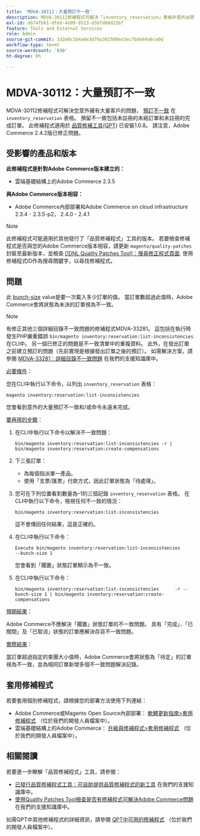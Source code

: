 ```yaml
---
title: 'MDVA-30112：大量預訂不一致'
description: MDVA-30112修補程式可解決「inventory_reservation」表格中意外出現大量[預留不一致](https://devdocs.magento.com/guides/v2.4/inventory/inventory-cli-reference.html#what-causes-reservation-inconsistencies)的問題。 預留不一致包括未註冊的未結訂單和未註冊的完成訂單。 安裝[Quality Patches Tool (QPT)](/help/announcements/adobe-commerce-announcements/magento-quality-patches-released-new-tool-to-self-serve-quality-patches.md) 1.0.8時，即可使用此修補程式。 請注意，Adobe Commerce 2.4.2版已修正問題。
exl-id: db74fb61-dfeb-4e99-8513-d36fd68d2267
feature: Tools and External Services
role: Admin
source-git-commit: 1d2e0c1b4a8e3d79a362500ee3ec7bde84a6ce0d
workflow-type: tm+mt
source-wordcount: '630'
ht-degree: 0%

---
```


# MDVA-30112：大量預訂不一致

MDVA-30112修補程式可解決您意外擁有大量客戶的問題， [預訂不一致](https://devdocs.magento.com/guides/v2.4/inventory/inventory-cli-reference.html#what-causes-reservation-inconsistencies) 在 `inventory_reservation` 表格。 預留不一致包括未註冊的未結訂單和未註冊的完成訂單。 此修補程式適用於 [品質修補工具(QPT)](/help/announcements/adobe-commerce-announcements/magento-quality-patches-released-new-tool-to-self-serve-quality-patches.md) 已安裝1.0.8。 請注意，Adobe Commerce 2.4.2版已修正問題。

## 受影響的產品和版本

**此修補程式是針對Adobe Commerce版本建立的：**

* 雲端基礎結構上的Adobe Commerce 2.3.5

**與Adobe Commerce版本相容：**

* Adobe Commerce內部部署和Adobe Commerce on cloud infrastructure 2.3.4 - 2.3.5-p2， 2.4.0 - 2.4.1

>[!NOTE]
>
>此修補程式可能適用於其他發行了「品質修補程式」工具的版本。 若要檢查修補程式是否與您的Adobe Commerce版本相容，請更新 `magento/quality-patches` 封裝至最新版本，並檢查 [[!DNL Quality Patches Tool]：搜尋修正程式頁面](https://devdocs.magento.com/quality-patches/tool.html#patch-grid). 使用修補程式ID作為搜尋關鍵字，以尋找修補程式。

## 問題

此 [bunch-size](https://devdocs.magento.com/guides/v2.4/inventory/inventory-cli-reference.html#list-inconsistencies-command) value是要一次載入多少訂單的值。 當訂單數超過此值時，Adobe Commerce會將狀態為未決的訂單視為不一致。

>[!NOTE]
>
>有修正其他三個詳細目錄不一致問題的修補程式MDVA-33281。 這包括在執行時發生PHP嚴重錯誤 `bin/magento inventory:reservation:list-inconsistencies` 在CLI中。 另一個已修正的問題是不一致清單中的重複資料。 此外，在發出訂單之前建立預訂的問題（先前實現是根據發出訂單之後的預訂）。 如需解決方案，請參閱 [MDVA-33281：詳細目錄不一致問題](/help/support-tools/patches-available-in-qpt-tool/v1-0-14/mdva-33281-magento-patch-inventory-inconsistency-issues.md) 在我們的支援知識庫中。

<u>必要條件</u>：

您在CLI中執行以下命令，以列出 `inventory_reservation` 表格：

```
magento inventory:reservation:list-inconsistencies
```

您會看到意外的大量預訂不一致和/或命令永遠未完成。

<u>要再現的步驟</u>：

1. 在CLI中執行以下命令以解決不一致問題：

   ```
   bin/magento inventory:reservation:list-inconsistencies -r | bin/magento inventory:reservation:create-compensations
   ```

1. 下三張訂單：
   * 為每個指派單一產品。
   * 使用「支票/匯票」付款方式，因此訂單狀態為「待處理」。
1. 您可在下列位置看到數量為–1的三個記錄 `inventory_reservation` 表格。 在CLI中執行以下命令，檢視任何不一致的情況：

   ```
   bin/magento inventory:reservation:list-inconsistencies
   ```

   這不會傳回任何結果，這是正確的。

1. 在CLI中執行以下命令：

   ```
   Execute bin/magento inventory:reservation:list-inconsistencies      --bunch-size 1
   ```

   您會看到「擱置」狀態訂單顯示為不一致。

1. 在CLI中執行以下命令：

   ```
   bin/magento inventory:reservation:list-inconsistencies      -r --bunch-size 1 | bin/magento inventory:reservation:create-compensations
   ```

<u>預期結果</u>：

Adobe Commerce不應解決「擱置」狀態訂單的不一致問題。 具有「完成」、「已關閉」及「已取消」狀態的訂單應解決存貨不一致問題。

<u>實際結果</u>：

當訂單超過指定的束團大小值時，Adobe Commerce會將狀態為「待定」的訂單視為不一致，並為相同訂單新增多個不一致問題解決記錄。

## 套用修補程式

若要套用個別修補程式，請根據您的部署方法使用下列連結：

* Adobe Commerce或Magento Open Source內部部署： [軟體更新指南>套用修補程式](https://devdocs.magento.com/guides/v2.4/comp-mgr/patching/mqp.html) （位於我們的開發人員檔案中）。
* 雲端基礎結構上的Adobe Commerce： [升級與修補程式>套用修補程式](https://devdocs.magento.com/cloud/project/project-patch.html) （位於我們的開發人員檔案中）。

## 相關閱讀

若要進一步瞭解「品質修補程式」工具，請參閱：

* [已發行品質修補程式工具：可自助提供品質修補程式的新工具](/help/announcements/adobe-commerce-announcements/magento-quality-patches-released-new-tool-to-self-serve-quality-patches.md) 在我們的支援知識庫中。
* [使用Quality Patches Tool檢查是否有修補程式可解決Adobe Commerce問題](/help/support-tools/patches-available-in-qpt-tool/check-patch-for-magento-issue-with-magento-quality-patches.md) 在我們的支援知識庫中。

如需QPT中其他修補程式的詳細資訊，請參閱 [QPT中可用的修補程式](https://devdocs.magento.com/quality-patches/tool.html#patch-grid) （位於我們的開發人員檔案中）。
